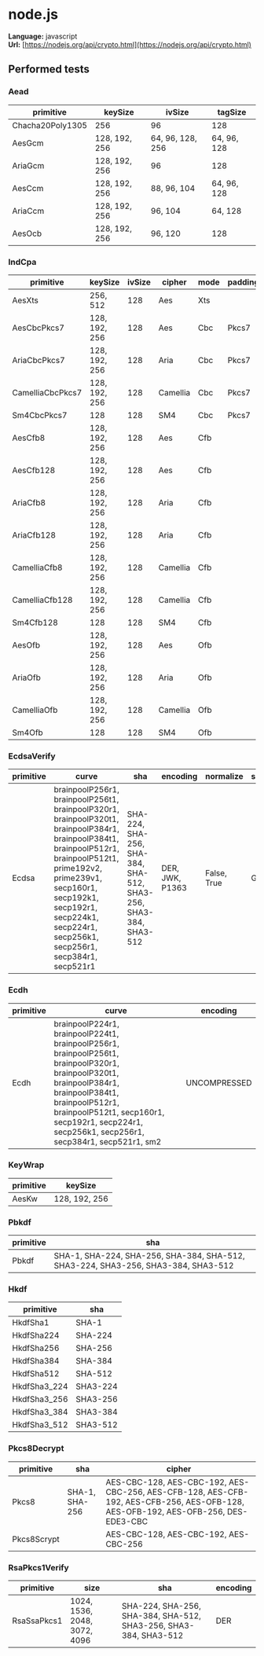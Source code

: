 # node.js

**Language:**
javascript\
**Url:**
[https://nodejs.org/api/crypto.html](https://nodejs.org/api/crypto.html)

## Performed tests

### Aead

| primitive | keySize | ivSize | tagSize |
| --- | --- | --- | --- |
| Chacha20Poly1305 | 256 | 96 | 128 |
| AesGcm | 128, 192, 256 | 64, 96, 128, 256 | 64, 96, 128 |
| AriaGcm | 128, 192, 256 | 96 | 128 |
| AesCcm | 128, 192, 256 | 88, 96, 104 | 64, 96, 128 |
| AriaCcm | 128, 192, 256 | 96, 104 | 64, 128 |
| AesOcb | 128, 192, 256 | 96, 120 | 128 |

### IndCpa

| primitive | keySize | ivSize | cipher | mode | padding | paddingSize | feedback |
| --- | --- | --- | --- | --- | --- | --- | --- |
| AesXts | 256, 512 | 128 | Aes | Xts | | | |
| AesCbcPkcs7 | 128, 192, 256 | 128 | Aes | Cbc | Pkcs7 | 128 | |
| AriaCbcPkcs7 | 128, 192, 256 | 128 | Aria | Cbc | Pkcs7 | 128 | |
| CamelliaCbcPkcs7 | 128, 192, 256 | 128 | Camellia | Cbc | Pkcs7 | 128 | |
| Sm4CbcPkcs7 | 128 | 128 | SM4 | Cbc | Pkcs7 | 128 | |
| AesCfb8 | 128, 192, 256 | 128 | Aes | Cfb | | | 8 |
| AesCfb128 | 128, 192, 256 | 128 | Aes | Cfb | | | 128 |
| AriaCfb8 | 128, 192, 256 | 128 | Aria | Cfb | | | 8 |
| AriaCfb128 | 128, 192, 256 | 128 | Aria | Cfb | | | 128 |
| CamelliaCfb8 | 128, 192, 256 | 128 | Camellia | Cfb | | | 8 |
| CamelliaCfb128 | 128, 192, 256 | 128 | Camellia | Cfb | | | 128 |
| Sm4Cfb128 | 128 | 128 | SM4 | Cfb | | | 128 |
| AesOfb | 128, 192, 256 | 128 | Aes | Ofb | | | |
| AriaOfb | 128, 192, 256 | 128 | Aria | Ofb | | | |
| CamelliaOfb | 128, 192, 256 | 128 | Camellia | Ofb | | | |
| Sm4Ofb | 128 | 128 | SM4 | Ofb | | | |

### EcdsaVerify

| primitive | curve | sha | encoding | normalize | signatureGeneration |
| --- | --- | --- | --- | --- | --- |
| Ecdsa | brainpoolP256r1, brainpoolP256t1, brainpoolP320r1, brainpoolP320t1, brainpoolP384r1, brainpoolP384t1, brainpoolP512r1, brainpoolP512t1, prime192v2, prime239v1, secp160r1, secp192k1, secp192r1, secp224k1, secp224r1, secp256k1, secp256r1, secp384r1, secp521r1 | SHA-224, SHA-256, SHA-384, SHA-512, SHA3-256, SHA3-384, SHA3-512 | DER, JWK, P1363 | False, True | Generic |

### Ecdh

| primitive | curve | encoding |
| --- | --- | --- |
| Ecdh | brainpoolP224r1, brainpoolP224t1, brainpoolP256r1, brainpoolP256t1, brainpoolP320r1, brainpoolP320t1, brainpoolP384r1, brainpoolP384t1, brainpoolP512r1, brainpoolP512t1, secp160r1, secp192r1, secp224r1, secp256k1, secp256r1, secp384r1, secp521r1, sm2 | UNCOMPRESSED |

### KeyWrap

| primitive | keySize |
| --- | --- |
| AesKw | 128, 192, 256 |

### Pbkdf

| primitive | sha |
| --- | --- |
| Pbkdf | SHA-1, SHA-224, SHA-256, SHA-384, SHA-512, SHA3-224, SHA3-256, SHA3-384, SHA3-512 |

### Hkdf

| primitive | sha |
| --- | --- |
| HkdfSha1 | SHA-1 |
| HkdfSha224 | SHA-224 |
| HkdfSha256 | SHA-256 |
| HkdfSha384 | SHA-384 |
| HkdfSha512 | SHA-512 |
| HkdfSha3_224 | SHA3-224 |
| HkdfSha3_256 | SHA3-256 |
| HkdfSha3_384 | SHA3-384 |
| HkdfSha3_512 | SHA3-512 |

### Pkcs8Decrypt

| primitive | sha | cipher |
| --- | --- | --- |
| Pkcs8 | SHA-1, SHA-256 | AES-CBC-128, AES-CBC-192, AES-CBC-256, AES-CFB-128, AES-CFB-192, AES-CFB-256, AES-OFB-128, AES-OFB-192, AES-OFB-256, DES-EDE3-CBC |
| Pkcs8Scrypt | | AES-CBC-128, AES-CBC-192, AES-CBC-256 |

### RsaPkcs1Verify

| primitive | size | sha | encoding |
| --- | --- | --- | --- |
| RsaSsaPkcs1 | 1024, 1536, 2048, 3072, 4096 | SHA-224, SHA-256, SHA-384, SHA-512, SHA3-256, SHA3-384, SHA3-512 | DER |
